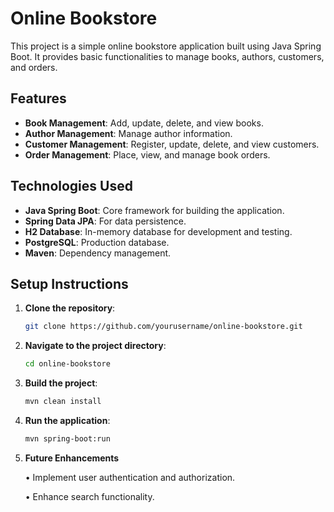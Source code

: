 # Online Bookstore

This project is a simple online bookstore application built using Java Spring Boot. It provides basic functionalities to manage books, authors, customers, and orders.

## Features

- **Book Management**: Add, update, delete, and view books.
- **Author Management**: Manage author information.
- **Customer Management**: Register, update, delete, and view customers.
- **Order Management**: Place, view, and manage book orders.

## Technologies Used

- **Java Spring Boot**: Core framework for building the application.
- **Spring Data JPA**: For data persistence.
- **H2 Database**: In-memory database for development and testing.
- **PostgreSQL**: Production database.
- **Maven**: Dependency management.

## Setup Instructions

1. **Clone the repository**:
   ```bash
   git clone https://github.com/yourusername/online-bookstore.git

2. **Navigate to the project directory**:
   ```bash
   cd online-bookstore

3. **Build the project**:
   ```bash
   mvn clean install

4. **Run the application**:
   ```bash
   mvn spring-boot:run

5. **Future Enhancements**

	•	Implement user authentication and authorization.

	•	Enhance search functionality.

